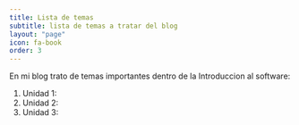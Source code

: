 ```yaml
---
title: Lista de temas
subtitle: lista de temas a tratar del blog
layout: "page"
icon: fa-book
order: 3
---
```


En mi blog trato de temas importantes dentro de la Introduccion al software:

1. Unidad 1:
2. Unidad 2:
3. Unidad 3:

